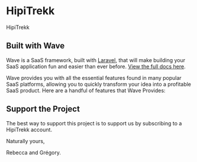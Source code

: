 # HipiTrekk

HipiTrekk

## Built with Wave

Wave is a SaaS framework, built with <a href="https://laravel.com">Laravel</a>, that will make building your SaaS application fun and easier than ever before. <a href="https://devdojo.com/wave/docs" target="_blank">View the full docs here</a>.

Wave provides you with all the essential features found in many popular SaaS platforms, allowing you to quickly transform your idea into a profitable SaaS product. Here are a handful of features that Wave Provides:

## Support the Project

The best way to support this project is to support us by subscribing to a HipiTrekk account.


Naturally yours,

Rebecca and Grégory.
